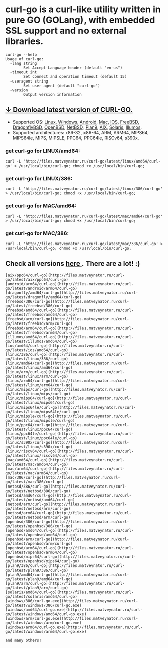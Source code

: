 # curl-go is a curl-like utility written in pure GO (GOLang), with embedded SSL support and no external libraries.

```
curl-go --help
Usage of curl-go:
  -lang string
    	Set Accept-Language header (default "en-us")
  -timeout int
    	Set connect and operation timeout (default 15)
  -useragent string
    	Set user agent (default "curl-go")
  -version
    	Output version information
```

## [↓ Download latest version of CURL-GO.](http://files.matveynator.ru/curl-go/) 

- Supported OS: [Linux](http://files.matveynator.ru/curl-go/latest/linux), [Windows](http://files.matveynator.ru/curl-go/latest/windows), [Android](http://files.matveynator.ru/curl-go/latest/android), [Mac](http://files.matveynator.ru/curl-go/latest/mac), [IOS](http://files.matveynator.ru/curl-go/latest/ios), [FreeBSD](http://files.matveynator.ru/curl-go/latest/freebsd), [DragonflyBSD](http://files.matveynator.ru/curl-go/latest/dragonfly), [OpenBSD](http://files.matveynator.ru/curl-go/latest/openbsd), [NetBSD](http://files.matveynator.ru/curl-go/latest/netbsd), [Plan9](http://files.matveynator.ru/curl-go/latest/plan9), [AIX](http://files.matveynator.ru/curl-go/latest/aix), [Solaris](http://files.matveynator.ru/curl-go/latest/solaris), [Illumos](http://files.matveynator.ru/curl-go/latest/illumos).
- Supported architectures: x86-32, x86-64, ARM, ARM64, MIPS64, MIPS64le, MIPS, MIPSLE, PPC64, PPC64le, RISCv64, s390x. 


### get curl-go for LINUX/amd64:
```
curl -L 'http://files.matveynator.ru/curl-go/latest/linux/amd64/curl-go' > /usr/local/bin/curl-go; chmod +x /usr/local/bin/curl-go;
```

### get curl-go for LINUX/386:
```
curl -L 'http://files.matveynator.ru/curl-go/latest/linux/386/curl-go' > /usr/local/bin/curl-go; chmod +x /usr/local/bin/curl-go;
```

### get curl-go for MAC/amd64:
```
curl -L 'http://files.matveynator.ru/curl-go/latest/mac/amd64/curl-go' > /usr/local/bin/curl-go; chmod +x /usr/local/bin/curl-go;
```

### get curl-go for MAC/386:
```
curl -L 'http://files.matveynator.ru/curl-go/latest/mac/386/curl-go' > /usr/local/bin/curl-go; chmod +x /usr/local/bin/curl-go;
```

## Check all versions [ here ](http://files.matveynator.ru/curl-go/latest/). There are a lot! :) 

```
[aix/ppc64/curl-go](http://files.matveynator.ru/curl-go/latest/aix/ppc64/curl-go)
[android/arm64/curl-go](http://files.matveynator.ru/curl-go/latest/android/arm64/curl-go)
[dragonfly/amd64/curl-go](http://files.matveynator.ru/curl-go/latest/dragonfly/amd64/curl-go)
[freebsd/386/curl-go](http://files.matveynator.ru/curl-go/latest/freebsd/386/curl-go)
[freebsd/amd64/curl-go](http://files.matveynator.ru/curl-go/latest/freebsd/amd64/curl-go)
[freebsd/arm/curl-go](http://files.matveynator.ru/curl-go/latest/freebsd/arm/curl-go)
[freebsd/arm64/curl-go](http://files.matveynator.ru/curl-go/latest/freebsd/arm64/curl-go)
[illumos/amd64/curl-go](http://files.matveynator.ru/curl-go/latest/illumos/amd64/curl-go)
[ios/amd64/curl-go](http://files.matveynator.ru/curl-go/latest/ios/amd64/curl-go)
[linux/386/curl-go](http://files.matveynator.ru/curl-go/latest/linux/386/curl-go)
[linux/amd64/curl-go](http://files.matveynator.ru/curl-go/latest/linux/amd64/curl-go)
[linux/arm/curl-go](http://files.matveynator.ru/curl-go/latest/linux/arm/curl-go)
[linux/arm64/curl-go](http://files.matveynator.ru/curl-go/latest/linux/arm64/curl-go)
[linux/mips/curl-go](http://files.matveynator.ru/curl-go/latest/linux/mips/curl-go)
[linux/mips64/curl-go](http://files.matveynator.ru/curl-go/latest/linux/mips64/curl-go)
[linux/mips64le/curl-go](http://files.matveynator.ru/curl-go/latest/linux/mips64le/curl-go)
[linux/mipsle/curl-go](http://files.matveynator.ru/curl-go/latest/linux/mipsle/curl-go)
[linux/ppc64/curl-go](http://files.matveynator.ru/curl-go/latest/linux/ppc64/curl-go)
[linux/ppc64le/curl-go](http://files.matveynator.ru/curl-go/latest/linux/ppc64le/curl-go)
[linux/s390x/curl-go](http://files.matveynator.ru/curl-go/latest/linux/s390x/curl-go)
[linux/riscv64/curl-go](http://files.matveynator.ru/curl-go/latest/linux/riscv64/curl-go)
[mac/amd64/curl-go](http://files.matveynator.ru/curl-go/latest/mac/amd64/curl-go)
[mac/arm64/curl-go](http://files.matveynator.ru/curl-go/latest/mac/arm64/curl-go)
[mac/386/curl-go](http://files.matveynator.ru/curl-go/latest/mac/386/curl-go)
[netbsd/386/curl-go](http://files.matveynator.ru/curl-go/latest/netbsd/386/curl-go)
[netbsd/amd64/curl-go](http://files.matveynator.ru/curl-go/latest/netbsd/amd64/curl-go)
[netbsd/arm/curl-go](http://files.matveynator.ru/curl-go/latest/netbsd/arm/curl-go)
[netbsd/arm64/curl-go](http://files.matveynator.ru/curl-go/latest/netbsd/arm/curl-go)
[openbsd/386/curl-go](http://files.matveynator.ru/curl-go/latest/openbsd/386/curl-go)
[openbsd/amd64/curl-go](http://files.matveynator.ru/curl-go/latest/openbsd/amd64/curl-go)
[openbsd/arm/curl-go](http://files.matveynator.ru/curl-go/latest/openbsd/arm/curl-go)
[openbsd/arm64/curl-go](http://files.matveynator.ru/curl-go/latest/openbsd/arm64/curl-go)
[openbsd/mips64/curl-go](http://files.matveynator.ru/curl-go/latest/openbsd/mips64/curl-go)
[plan9/386/curl-go](http://files.matveynator.ru/curl-go/latest/plan9/386/curl-go)
[plan9/amd64/curl-go](http://files.matveynator.ru/curl-go/latest/plan9/amd64/curl-go)
[plan9/arm/curl-go](http://files.matveynator.ru/curl-go/latest/plan9/arm/curl-go)
[solaris/amd64/curl-go](http://files.matveynator.ru/curl-go/latest/solaris/amd64/curl-go)
[windows/386/curl-go.exe](http://files.matveynator.ru/curl-go/latest/windows/386/curl-go.exe)
[windows/amd64/curl-go.exe](http://files.matveynator.ru/curl-go/latest/windows/amd64/curl-go.exe)
[windows/arm/curl-go.exe](http://files.matveynator.ru/curl-go/latest/windows/arm/curl-go.exe)
[windows/arm64/curl-go.exe](http://files.matveynator.ru/curl-go/latest/windows/arm64/curl-go.exe)

and many others!
```

